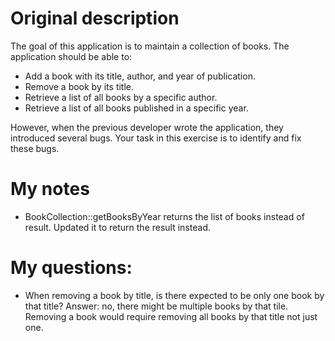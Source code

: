 # Original description
The goal of this application is to maintain a collection of books. The application should be able to:

- Add a book with its title, author, and year of publication.
- Remove a book by its title.
- Retrieve a list of all books by a specific author.
- Retrieve a list of all books published in a specific year.

However, when the previous developer wrote the application, they introduced several bugs. Your task in this exercise is to identify and fix these bugs.

# My notes
- BookCollection::getBooksByYear returns the list of books instead of result. Updated it to return the result instead.

# My questions:
- When removing a book by title, is there expected to be only one book by that title?
Answer: no, there might be multiple books by that tile. Removing a book would require removing all books by that title not just one.
